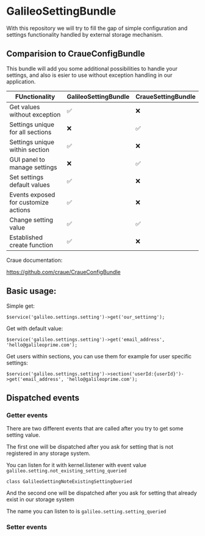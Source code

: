 # GalileoSettingBundle
With this repository we will try to fill the gap of simple configuration and settings functionality handled by external storage mechanism.

## Comparision to CraueConfigBundle

This bundle will add you some additional possibilities to handle your settings, and also is esier to use without exception handling in our application.

| FUnctionality                        | GalileoSettingBundle | CraueSettingBundle |
| ---                                  | ---                  | ---                |
| Get values without exception         | :white_check_mark:   | :x:                |
| Settings unique for all sections     | :x:                  | :white_check_mark: |
| Settings unique within section       | :white_check_mark:   | :x:                |
| GUI panel to manage settings         | :x:                  | :white_check_mark: |
| Set settings default values          | :white_check_mark:   | :x:                |
| Events exposed for customize actions | :white_check_mark:   | :x:                |
| Change setting value                 | :white_check_mark:   | :white_check_mark: |
| Established create function          | :white_check_mark:   | :x:                |

Craue documentation:

https://github.com/craue/CraueConfigBundle

## Basic usage:

Simple get:
~~~
$service('galileo.settings.setting')->get('our_settinng');
~~~

Get with default value:

~~~
$service('galileo.settings.setting')->get('email_address', 'hello@galileoprime.com');
~~~

Get users within sections, you can use them for example for user specific settings:

~~~
$service('galileo.settings.setting')->section('userId:{userId}')->get('email_address', 'hello@galileoprime.com');
~~~

## Dispatched events


### Getter events 

There are two different events that are called after you try to get some setting value. 

The first one will be dispatched after you ask for setting that is not registered in any storage system.

You can listen for it with kernel.listener with event value `galileo.setting.not_existing_setting_queried`

~~~
class GalileoSettingNoteExistingSettingQueried
~~~

And the second one will be dispatched after you ask for setting that already exist in our storage system

The name you can listen to is `galileo.setting.setting_queried`

### Setter events
